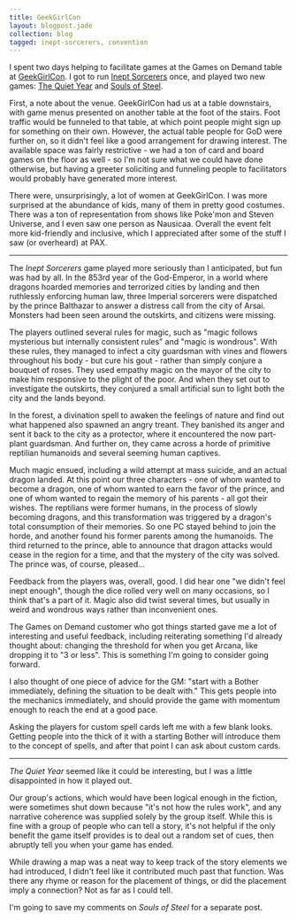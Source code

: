 ```yaml
---
title: GeekGirlCon
layout: blogpost.jade
collection: blog
tagged: inept-sorcerers, convention
---
```


I spent two days helping to facilitate games at the Games on Demand
table at [GeekGirlCon]. I got to run [Inept Sorcerers] once,
and played two new games: [The Quiet Year] and [Souls of Steel].

<!-- more -->

First, a note about the venue.
GeekGirlCon had us at a table downstairs,
with game menus presented on another table at the foot of the stairs.
Foot traffic would be funneled to that table, at which point
people might sign up for something on their own.
However, the actual table people for GoD were further on,
so it didn't feel like a good arrangement for drawing interest.
The available space was fairly restrictive - we had a ton of
card and board games on the floor as well - so I'm not sure
what we could have done otherwise, but having a greeter
soliciting and funneling people to facilitators would probably
have generated more interest.

There were, unsurprisingly, a lot of women at GeekGirlCon.
I was more surprised at the abundance of kids, many of them in pretty good costumes.
There was a ton of representation from shows like Poke'mon
and Steven Universe, and I even saw one person as Nausicaa.
Overall the event felt more kid-friendly and inclusive,
which I appreciated after some of the stuff I saw (or overheard) at PAX.

---

The *Inept Sorcerers* game played more seriously than I anticipated,
but fun was had by all. In the 853rd year of the God-Emperor,
in a world where dragons hoarded memories and terrorized cities
by landing and then ruthlessly enforcing human law,
three Imperial sorcerers were dispatched by the prince Balthazar
to answer a distress call from the city of Arsai.
Monsters had been seen around the outskirts, and citizens were missing.

The players outlined several rules for magic, such as
"magic follows mysterious but internally consistent rules" and
"magic is wondrous". With these rules, they managed to infect a city
guardsman with vines and flowers throughout his body - but cure his gout -
rather than simply conjure a bouquet of roses. They used empathy
magic on the mayor of the city to make him responsive to the plight
of the poor. And when they set out to investigate the outskirts,
they conjured a small artificial sun to light both the city and the lands
beyond.

In the forest, a divination spell to awaken the feelings of nature
and find out what happened also spawned an angry treant.
They banished its anger and sent it back to the city as a protector,
where it encountered the now part-plant guardsman.
And further on, they came across a horde of primitive reptilian humanoids
and several seeming human captives.

Much magic ensued, including a wild attempt at mass suicide,
and an actual dragon landed. At this point our three characters -
one of whom wanted to become a dragon, one of whom wanted to earn the favor
of the prince, and one of whom wanted to regain the memory of his
parents - all got their wishes. The reptilians were former humans,
in the process of slowly becoming dragons, and this transformation
was triggered by a dragon's total consumption of their memories.
So one PC stayed behind to join the horde, and another found his former
parents among the humanoids. The third returned to the prince,
able to announce that dragon attacks would cease in the region for
a time, and that the mystery of the city was solved.
The prince was, of course, pleased...

Feedback from the players was, overall, good.
I did hear one "we didn't feel inept enough", though the dice rolled
very well on many occasions, so I think that's a part of it.
Magic also did twist several times, but usually in weird and wondrous
ways rather than inconvenient ones.

The Games on Demand customer who got things started gave me a lot
of interesting and useful feedback, including reiterating something
I'd already thought about: changing the threshold for when you get
Arcana, like dropping it to "3 or less".
This is something I'm going to consider going forward.

I also thought of one piece of advice for the GM:
"start with a Bother immediately, defining the situation to be dealt with."
This gets people into the mechanics immediately, and should
provide the game with momentum enough to reach the end at a good pace.

Asking the players for custom spell cards left me with a few blank looks.
Getting people into the thick of it with a starting Bother will
introduce them to the concept of spells, and after that point I can ask
about custom cards.

---

*The Quiet Year* seemed like it could be interesting, but I was a little
disappointed in how it played out.

Our group's actions, which would have been logical enough in the fiction,
were sometimes shut down because "it's not how the rules work",
and any narrative coherence was supplied solely by the group itself.
While this is fine with a group of people who can tell a story,
it's not helpful if the only benefit the game itself provides is
to deal out a random set of cues, then abruptly tell you when your game
has ended.

While drawing a map was a neat way to keep track of the story elements
we had introduced, I didn't feel like it contributed much past that
function. Was there any rhyme or reason for the placement of things,
or did the placement imply a connection? Not as far as I could tell.

I'm going to save my comments on *Souls of Steel* for a separate post.

[Inept Sorcerers]: http://peppermile.com/inept-sorcerers.html
[GeekGirlCon]: http://geekgirlcon.com/
[The Quiet Year]: http://buriedwithoutceremony.com/the-quiet-year/
[Souls of Steel]: https://plus.google.com/communities/102943199048807904747
